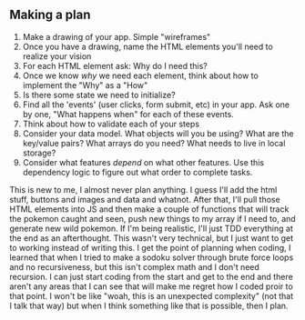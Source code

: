 ## Making a plan
1) Make a drawing of your app. Simple "wireframes"
2) Once you have a drawing, name the HTML elements you'll need to realize your vision
3) For each HTML element ask: Why do I need this?
4) Once we know _why_ we need each element, think about how to implement the "Why" as a "How"
5) Is there some state we need to initialize?
6) Find all the 'events' (user clicks, form submit, etc) in your app. Ask one by one, "What happens when" for each of these events.
7) Think about how to validate each of your steps
8) Consider your data model. What objects will you be using? What are the key/value pairs? What arrays do you need? What needs to live in local storage?
9) Consider what features _depend_ on what other features. Use this dependency logic to figure out what order to complete tasks.


This is new to me, I almost never plan anything. I guess I'll add the html stuff, buttons and images and data and whatnot. After that, I'll pull those HTML elements into JS and then make a couple of functions that will track the pokemon caught and seen, push new things to my array if I need to, and generate new wild pokemon. If I'm being realistic, I'll just TDD everything at the end as an afterthought. This wasn't very technical, but I just want to get to working instead of writing this. I get the point of planning when coding, I learned that when I tried to make a sodoku solver through brute force loops and no recursiveness, but this isn't complex math and I don't need recursion. I can just start coding from the start and get to the end and there aren't any areas that I can see that will make me regret how I coded proir to that point. I won't be like "woah, this is an unexpected complexity" (not that I talk that way) but when I think something like that is possible, then I plan.